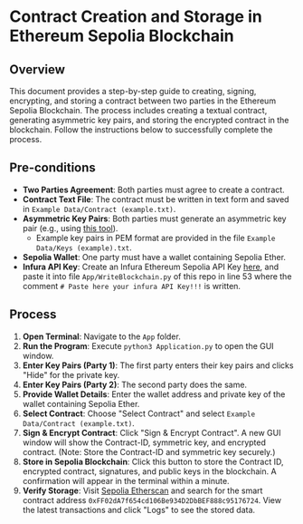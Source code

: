 # Contract Creation and Storage in Ethereum Sepolia Blockchain

## Overview

This document provides a step-by-step guide to creating, signing, encrypting, and storing a contract between two parties in the Ethereum Sepolia Blockchain. The process includes creating a textual contract, generating asymmetric key pairs, and storing the encrypted contract in the blockchain. Follow the instructions below to successfully complete the process.

## Pre-conditions

- **Two Parties Agreement**: Both parties must agree to create a contract.
- **Contract Text File**: The contract must be written in text form and saved in `Example Data/Contract (example.txt)`.
- **Asymmetric Key Pairs**: Both parties must generate an asymmetric key pair (e.g., using [this tool](https://travistidwell.com/jsencrypt/demo/)).
  - Example key pairs in PEM format are provided in the file `Example Data/Keys (example).txt`.
- **Sepolia Wallet**: One party must have a wallet containing Sepolia Ether.
- **Infura API Key**: Create an Infura Ethereum Sepolia API Key [here](https://www.infura.io/?utm_source=google&utm_medium=paidsearch&utm_campaign=Infura-Search-EMEA-en-Brand-PHR&utm_term=infura%20api%20key&gad=1&gclid=CjwKCAjw_uGmBhBREiwAeOfsd0UkKvcyfHxwlUv3cBLiU9YfEGInKOOTjB3kNbFmkmgwQTHmbMCZdxoCZXAQAvD_BwE), and paste it into file `App/WriteBlockchain.py` of this repo in line 53 where the comment `# Paste here your infura API Key!!!` is written.

## Process

1. **Open Terminal**: Navigate to the `App` folder.
2. **Run the Program**: Execute `python3 Application.py` to open the GUI window.
3. **Enter Key Pairs (Party 1)**: The first party enters their key pairs and clicks "Hide" for the private key.
4. **Enter Key Pairs (Party 2)**: The second party does the same.
5. **Provide Wallet Details**: Enter the wallet address and private key of the wallet containing Sepolia Ether.
6. **Select Contract**: Choose "Select Contract" and select `Example Data/Contract (example.txt)`.
7. **Sign & Encrypt Contract**: Click "Sign & Encrypt Contract". A new GUI window will show the Contract-ID, symmetric key, and encrypted contract. (Note: Store the Contract-ID and symmetric key securely.)
8. **Store in Sepolia Blockchain**: Click this button to store the Contract ID, encrypted contract, signatures, and public keys in the blockchain. A confirmation will appear in the terminal within a minute.
9. **Verify Storage**: Visit [Sepolia Etherscan](https://sepolia.etherscan.io/) and search for the smart contract address `0xFF02dA7f654cd106Be934D2DbBEF888c95176724`. View the latest transactions and click "Logs" to see the stored data.
